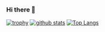 ### Hi there 👋

[![trophy](https://github-profile-trophy.vercel.app/?username=YumizSui&theme=onedark)](https://github.com/ryo-ma/github-profile-trophy)
[![github stats](https://github-readme-stats.vercel.app/api?username=YumizSui&theme=monokai)](https://github.com/anuraghazra/github-readme-stats)
[![Top Langs](https://github-readme-stats.vercel.app/api/top-langs/?username=YumizSui&layout=compact&theme=monokai)](https://github.com/anuraghazra/github-readme-stats)
